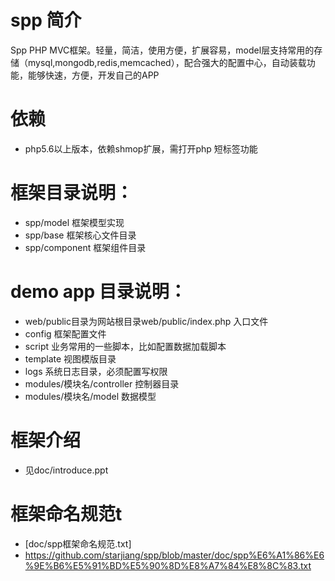 spp 简介
===

Spp  PHP MVC框架。轻量，简洁，使用方便，扩展容易，model层支持常用的存储（mysql,mongodb,redis,memcached），配合强大的配置中心，自动装载功能，能够快速，方便，开发自己的APP

依赖
===
* php5.6以上版本，依赖shmop扩展，需打开php 短标签功能

框架目录说明：
===

* spp/model 框架模型实现
* spp/base 框架核心文件目录
* spp/component 框架组件目录

demo app 目录说明：
===
* web/public目录为网站根目录web/public/index.php 入口文件
* config 框架配置文件
* script 业务常用的一些脚本，比如配置数据加载脚本
* template 视图模版目录
* logs 系统日志目录，必须配置写权限
* modules/模块名/controller 控制器目录
* modules/模块名/model 数据模型


框架介绍
===
* 见doc/introduce.ppt

框架命名规范t
===
*  [doc/spp框架命名规范.txt]
*  https://github.com/starjiang/spp/blob/master/doc/spp%E6%A1%86%E6%9E%B6%E5%91%BD%E5%90%8D%E8%A7%84%E8%8C%83.txt
